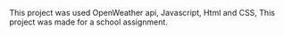This project was used OpenWeather api, Javascript, Html and CSS,
This project was made for a school assignment.
